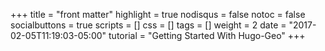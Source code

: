 +++
title = "front matter"
highlight = true
nodisqus = false
notoc = false
socialbuttons = true
scripts = []
css = []
tags = []
weight = 2
date = "2017-02-05T11:19:03-05:00"
tutorial = "Getting Started With Hugo-Geo"
+++

